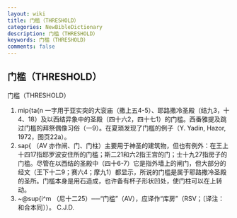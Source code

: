 ```yaml
---
layout: wiki
title: 门槛（THRESHOLD）
categories: NewBibleDictionary
description: 门槛（THRESHOLD）
keywords: 门槛（THRESHOLD）
comments: false
---
```


## 门槛（THRESHOLD）



门槛（THRESHOLD）
1. mip{ta{n 一字用于亚实突的大衮庙（撒上五4-5）、耶路撒冷圣殿（结九3，十4、18）及以西结异象中的圣殿（四十六2，四十七1）的门槛。西番雅提及跳过门槛的拜祭偶像习俗（一9）。在夏琐发现了门槛的例子（Y. Yadin, Hazor, 1972，图页22a）。
2. sap{ （AV 亦作闸、门、门柱）主要用于神圣的建筑物，但也有例外：在王上十四17指耶罗波安住所的门槛；斯二21和六2指王宫的门；士十九27指房子的门槛。尽管在以西结的圣殿中（四十6-7）它是指外墙上的闸门，但大部分的经文（王下十二9；赛六4；摩九1）都显示，所说的门槛是属于耶路撒冷圣殿的圣所。门槛本身是用石造成，也许备有杯子形状凹处，使门柱可以在上转动。
3. ~@sup{i^m （尼十二25）──“门槛”（AV），应译作“库房”（RSV；〔译注：和合本同〕）。
C.J.D.




